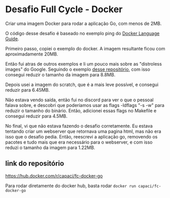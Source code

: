 # Desafio Full Cycle - Docker

Criar uma imagem Docker para rodar a aplicação Go, com menos de 2MB.

O código desse desafio é baseado no exemplo ping do [Docker Language Guide](https://docs.docker.com/language/golang/).


Primeiro passo, copiei o exemplo do docker. A imagem resultante ficou com aproximadamente 20MB.

Então fui atras de outros exemplos e li um pouco mais sobre as "distroless images" do Google. Seguindo o exemplo [desse repositório](https://github.com/GoogleContainerTools/distroless/tree/main/examples/go), com isso consegui reduzir o tamanho da imagem para 8.8MB.

Depois usei a imagem do scratch, que é a mais leve possível, e consegui reduzir para 6.45MB.

Não estava vendo saída, então fui no discord para ver o que o pessoal falava sobre, e descobri que poderíamos usar as flags -ldflags "-s -w" para reduzir o tamanho do binário. Então, adicionei essas flags no Makefile e consegui reduzir para 4.5MB.

No final, vi que não estava fazendo o desafio corretamente. Eu estava tentando criar um webserver que retornava uma pagina html, mas não era isso que o desafio pedia. Então, reescrevi a aplicação go, removendo os pacotes e tudo mais que era necessário para o webserver, e com isso reduzi o tamanho da imagem para 1.22MB.


## link do repositório

https://hub.docker.com/r/capaci/fc-docker-go


Para rodar diretamente do docker hub, basta rodar `docker run capaci/fc-docker-go`
